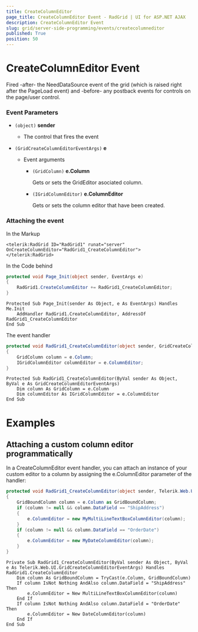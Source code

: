 ```yaml
---
title: CreateColumnEditor
page_title: CreateColumnEditor Event - RadGrid | UI for ASP.NET AJAX
description: CreateColumnEditor Event
slug: grid/server-side-programming/events/createcolumneditor
published: True
position: 50
---
```


# CreateColumnEditor Event

Fired -after- the NeedDataSource event of the grid (which is raised right after the PageLoad event) and -before- any postback events for controls on the page/user control.

### Event Parameters

* `(object)` **sender**

    * The control that fires the event

* `(GridCreateColumnEditorEventArgs)` **e**

    * Event arguments 

        * `(GridColumn)` **e.Column**

            Gets or sets the GridEditor asociated column.

        * `(IGridColumnEditor)` **e.ColumnEditor**

            Gets or sets the column editor that have been created.


### Attaching the event

In the Markup

````ASP.NET
<telerik:RadGrid ID="RadGrid1" runat="server" OnCreateColumnEditor="RadGrid1_CreateColumnEditor">
</telerik:RadGrid>
````

In the Code behind

````C#
protected void Page_Init(object sender, EventArgs e)
{
    RadGrid1.CreateColumnEditor += RadGrid1_CreateColumnEditor;
}
````
````VB
Protected Sub Page_Init(sender As Object, e As EventArgs) Handles Me.Init
    AddHandler RadGrid1.CreateColumnEditor, AddressOf RadGrid1_CreateColumnEditor
End Sub
````

The event handler

````C#
protected void RadGrid1_CreateColumnEditor(object sender, GridCreateColumnEditorEventArgs e)
{
    GridColumn column = e.Column;
    IGridColumnEditor columnEditor = e.ColumnEditor;
}
````
````VB
Protected Sub RadGrid1_CreateColumnEditor(ByVal sender As Object, ByVal e As GridCreateColumnEditorEventArgs)
    Dim column As GridColumn = e.Column
    Dim columnEditor As IGridColumnEditor = e.ColumnEditor
End Sub
````

# Examples

## Attaching a custom column editor programmatically

In a CreateColumnEditor event handler, you can attach an instance of your custom editor to a column by assigning the e.ColumnEditor parameter of the handler:

````C#
protected void RadGrid1_CreateColumnEditor(object sender, Telerik.Web.UI.GridCreateColumnEditorEventArgs e)
{
    GridBoundColumn column = e.Column as GridBoundColumn;
    if (column != null && column.DataField == "ShipAddress")
    {
        e.ColumnEditor = new MyMultiLineTextBoxColumnEditor(column);
    }
    if (column != null && column.DataField == "OrderDate")
    {
        e.ColumnEditor = new MyDateColumnEditor(column);
    }
}
````
````VB
Private Sub RadGrid1_CreateColumnEditor(ByVal sender As Object, ByVal e As Telerik.Web.UI.GridCreateColumnEditorEventArgs) Handles RadGrid1.CreateColumnEditor
    Dim column As GridBoundColumn = TryCast(e.Column, GridBoundColumn)
    If column IsNot Nothing AndAlso column.DataField = "ShipAddress" Then
        e.ColumnEditor = New MultiLineTextBoxColumnEditor(column)
    End If
    If column IsNot Nothing AndAlso column.DataField = "OrderDate" Then
        e.ColumnEditor = New DateColumnEditor(column)
    End If
End Sub
````

  

